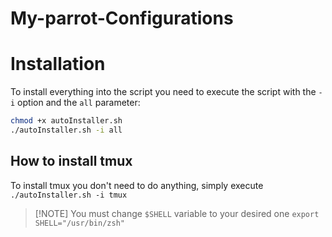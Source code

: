 # My-parrot-Configurations


# Installation
To install everything into the script you need to execute the script with the `-i` option and the `all` parameter:
```bash
chmod +x autoInstaller.sh
./autoInstaller.sh -i all
```

## How to install tmux
To install tmux you don't need to do anything, simply execute `./autoInstaller.sh -i tmux`
>[!NOTE] You must change `$SHELL` variable to your desired one `export SHELL="/usr/bin/zsh"`
